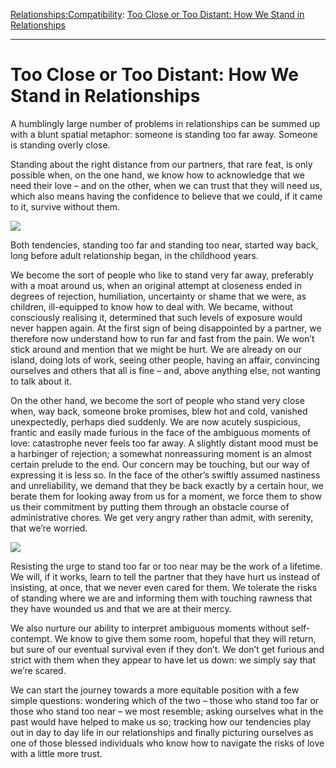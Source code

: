 [Relationships:](https://www.theschooloflife.com/thebookoflife/category/relationships/)[Compatibility](https://www.theschooloflife.com/thebookoflife/category/relationships/compatibility/): [Too Close or Too Distant: How We Stand in Relationships](https://www.theschooloflife.com/thebookoflife/too-close-or-too-distant-how-we-stand-in-relationships/)

* * *

# Too Close or Too Distant: How We Stand in Relationships

A humblingly large number of problems in relationships can be summed up with a blunt spatial metaphor: someone is standing too far away. Someone is standing overly close.

Standing about the right distance from our partners, that rare feat, is only possible when, on the one hand, we know how to acknowledge that we need their love – and on the other, when we can trust that they will need us, which also means having the confidence to believe that we could, if it came to it, survive without them.

![](http://www.tate.org.uk/art/images/work/P/P78/P78246_10.jpg)

Both tendencies, standing too far and standing too near, started way back, long before adult relationship began, in the childhood years.

We become the sort of people who like to stand very far away, preferably with a moat around us, when an original attempt at closeness ended in degrees of rejection, humiliation, uncertainty or shame that we were, as children, ill-equipped to know how to deal with. We became, without consciously realising it, determined that such levels of exposure would never happen again. At the first sign of being disappointed by a partner, we therefore now understand how to run far and fast from the pain. We won’t stick around and mention that we might be hurt. We are already on our island, doing lots of work, seeing other people, having an affair, convincing ourselves and others that all is fine – and, above anything else, not wanting to talk about it.

On the other hand, we become the sort of people who stand very close when, way back, someone broke promises, blew hot and cold, vanished unexpectedly, perhaps died suddenly. We are now acutely suspicious, frantic and easily made furious in the face of the ambiguous moments of love: catastrophe never feels too far away. A slightly distant mood must be a harbinger of rejection; a somewhat nonreassuring moment is an almost certain prelude to the end. Our concern may be touching, but our way of expressing it is less so. In the face of the other’s swiftly assumed nastiness and unreliability, we demand that they be back exactly by a certain hour, we berate them for looking away from us for a moment, we force them to show us their commitment by putting them through an obstacle course of administrative chores. We get very angry rather than admit, with serenity, that we’re worried.

![](https://www.maureenpaley.com/system/files/042016/570530806bf3b5051d000023/slideshow_slice_large/Maureen-Paley-Hannah-Starkey-Exhibition-9.jpg?1462461890)

Resisting the urge to stand too far or too near may be the work of a lifetime. We will, if it works, learn to tell the partner that they have hurt us instead of insisting, at once, that we never even cared for them. We tolerate the risks of standing where we are and informing them with touching rawness that they have wounded us and that we are at their mercy.

We also nurture our ability to interpret ambiguous moments without self-contempt. We know to give them some room, hopeful that they will return, but sure of our eventual survival even if they don’t. We don’t get furious and strict with them when they appear to have let us down: we simply say that we’re scared.

We can start the journey towards a more equitable position with a few simple questions: wondering which of the two – those who stand too far or those who stand too near – we most resemble; asking ourselves what in the past would have helped to make us so; tracking how our tendencies play out in day to day life in our relationships and finally picturing ourselves as one of those blessed individuals who know how to navigate the risks of love with a little more trust.

